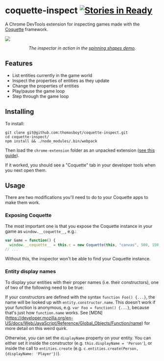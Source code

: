 # coquette-inspect [![Stories in Ready](https://badge.waffle.io/thomasboyt/coquette-inspect.png?label=ready&title=Ready)](https://waffle.io/thomasboyt/coquette-inspect)

A Chrome DevTools extension for inspecting games made with the [Coquette](http://coquette.maryrosecook.com/) framework.

![](https://cloud.githubusercontent.com/assets/579628/4639937/32eca436-5417-11e4-8f2b-422e33b11d9e.gif)

<p align="center">
  <em>The inspector in action in the <a href="http://coquette.maryrosecook.com/demos/spinning-shapes/">spinning shapes demo</a>.</em>
</p>

## Features

* List entities currently in the game world
* Inspect the properties of entities as they update
* Change the properties of entities
* Play/pause the game loop
* Step through the game loop

## Installing

To install:

```
git clone git@github.com:thomasboyt/coquette-inspect.git
cd coquette-inspect/
npm install && ./node_modules/.bin/webpack
```

Then load the `chrome-extension` folder as an unpacked extension ([see this guide](https://developer.chrome.com/extensions/getstarted#unpacked)).

If it worked, you should see a "Coquette" tab in your developer tools when you next open them.

## Usage

There are two modifications you'll need to do to your Coquette apps to make them work.

### Exposing Coquette

The most important one is that you expose the Coquette instance in your game as `window.__coquette__`, e.g.:

```js
var Game = function() {
  window.__coquette__ = this.c = new Coquette(this, "canvas", 500, 150, "#000");
// ...
```

Without this, the inspector won't be able to find your Coquette instance.

### Entity display names

To display your entities with their proper names (i.e. their constructors), one of two of the following need to be true:

If your constructors are defined with the syntax `function Foo() {...}`, the name will be looked up with `entity.constructor.name`. This doesn't work if your function is anonymous, e.g. `var Foo = function() {...}`, because that's just how `function.name` works. See [MDN] (https://developer.mozilla.org/en-US/docs/Web/JavaScript/Reference/Global_Objects/Function/name) for more detail on this weird quirk.

Otherwise, you can set the `displayName` property on your entity. You can either set it inside the constructor (e.g. `this.displayName = 'Person'`), or inside the call to `entities.create` (e.g. `c.entities.create(Person, {displayName: 'Player'})`).
